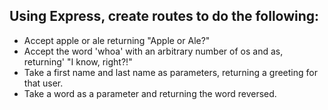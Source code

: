 ## Using Express, create routes to do the following:
* Accept apple or ale returning "Apple or Ale?"
* Accept the word 'whoa' with an arbitrary number of os and as, returning' "I know, right?!"
* Take a first name and last name as parameters, returning a greeting for that user.
* Take a word as a parameter and returning the word reversed.
